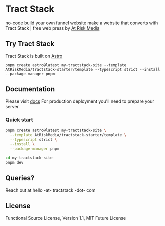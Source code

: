 # Tract Stack

no-code build your own funnel website
make a website that converts with Tract Stack | free web press
by [At Risk Media](https://atriskmedia.com)

## Try Tract Stack

Tract Stack is built on [Astro](https://astro.build/)

`pnpm create astro@latest my-tractstack-site --template AtRiskMedia/tractstack-starter/template --typescript strict --install --package-manager pnpm`

## Documentation

Please visit [docs](https://tractstack.org)
For production deployment you'll need to prepare your server.

### Quick start

```bash
pnpm create astro@latest my-tractstack-site \
  --template AtRiskMedia/tractstack-starter/template \
  --typescript strict \
  --install \
  --package-manager pnpm

cd my-tractstack-site
pnpm dev
```

## Queries?

Reach out at hello -at- tractstack -dot- com

## License

Functional Source License, Version 1.1, MIT Future License
